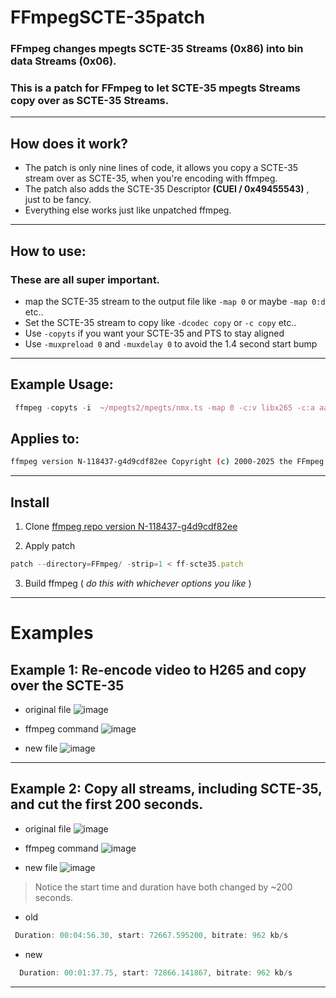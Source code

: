 # FFmpegSCTE-35patch
### FFmpeg changes mpegts SCTE-35 Streams (__0x86__) into bin data Streams (__0x06__).  
### This is a patch for FFmpeg to let SCTE-35 mpegts Streams copy over as SCTE-35 Streams.
---

## How does it work?

* The patch is only nine lines of code, it allows you copy a SCTE-35 stream over as SCTE-35, when you're encoding with ffmpeg.
* The patch also adds the SCTE-35 Descriptor __(CUEI / 0x49455543)__ , just to be fancy.
* Everything else works just like unpatched ffmpeg.
---

## How to use:

### These are all super important. 

* map the SCTE-35 stream to the output file like  `-map 0` or maybe `-map 0:d` etc..
* Set the SCTE-35 stream to copy like `-dcodec copy` or `-c copy` etc..
* Use `-copyts` if you want your SCTE-35 and PTS to stay aligned 
* Use `-muxpreload 0` and  `-muxdelay 0` to avoid the 1.4 second start bump
---

## Example Usage:

```js
 ffmpeg -copyts -i  ~/mpegts2/mpegts/nmx.ts -map 0 -c:v libx265 -c:a aac -c:d copy -muxpreload 0 -muxdelay 0 -y  passed.ts
``` 

## Applies to:
```sh
ffmpeg version N-118437-g4d9cdf82ee Copyright (c) 2000-2025 the FFmpeg developers
```
---

## Install 

1. Clone [ffmpeg repo version N-118437-g4d9cdf82ee](https://github.com/superkabuki/FFmpeg)

2. Apply patch
```js
patch --directory=FFmpeg/ -strip=1 < ff-scte35.patch
```
3. Build ffmpeg  ( _do this with whichever options you like_ )

---

# Examples


## Example 1:  Re-encode video to H265 and copy over the SCTE-35


* original file
![image](https://github.com/user-attachments/assets/b8816336-37a8-439e-87a1-d904f2815d7c)

* ffmpeg command
![image](https://github.com/user-attachments/assets/3c0190b0-479e-40ce-9c2e-9168919489a8)

* new file
![image](https://github.com/user-attachments/assets/2b76b386-814f-431b-a07a-a6eaa7001a12)

---

## Example 2:  Copy all streams, including SCTE-35, and cut the first 200 seconds.


* original file
![image](https://github.com/user-attachments/assets/30d88882-0814-4609-92fc-53ef29e77bae)

* ffmpeg command
 ![image](https://github.com/user-attachments/assets/21b1b49a-c9a2-4e8b-8322-2b4f5755a51e)

* new file
![image](https://github.com/user-attachments/assets/f2cf31c6-90a4-428c-97bd-4ca82823fc71)


> Notice the start time and duration have both changed by ~200 seconds.

* old
```js
 Duration: 00:04:56.30, start: 72667.595200, bitrate: 962 kb/s
```
* new
```js
  Duration: 00:01:37.75, start: 72866.141867, bitrate: 962 kb/s
```
---

